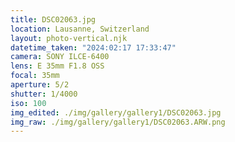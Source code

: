 ```yaml
---
title: DSC02063.jpg
location: Lausanne, Switzerland
layout: photo-vertical.njk
datetime_taken: "2024:02:17 17:33:47"
camera: SONY ILCE-6400
lens: E 35mm F1.8 OSS
focal: 35mm
aperture: 5/2
shutter: 1/4000
iso: 100
img_edited: ./img/gallery/gallery1/DSC02063.jpg
img_raw: ./img/gallery/gallery1/DSC02063.ARW.png
---
```


